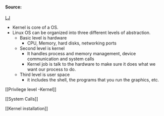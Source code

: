 #### Source:
[LJ](https://linuxjourney.com/lesson/kernel-overview)

* Kernel is core of a OS.
* Linux OS can be organized into three different levels of abstraction.
	* Basic level is hardware
		* CPU, Memory, hard disks, networking ports
	* Second level is kernel
		* It handles process and memory management, device communication and system calls
		* Kernel job is talk to the hardware to make sure it does what we want our process to do.
	* Third level is user space
		* it includes the shell, the programs that you run the graphics, etc.

[[Privilege level -Kernel]]

[[System Calls]]

[[Kernel installation]]

